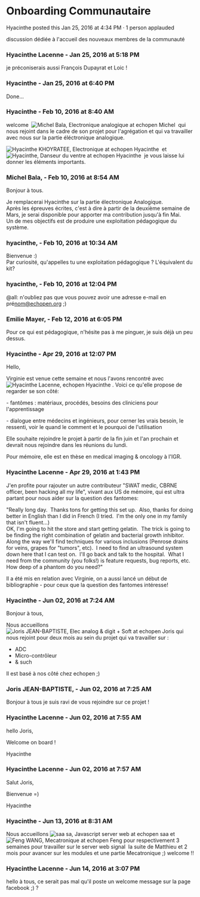 #  Onboarding Communautaire

Hyacinthe posted this Jan 25, 2016 at 4:34 PM · 1 person applauded

discussion dédiée à l'accueil des nouveaux membres de la communauté

### **Hyacinthe Lacenne** - Jan 25, 2016 at 5:18 PM

je préconiserais aussi François Dupayrat et Loic !

### **Hyacinthe** - Jan 25, 2016 at 6:40 PM

Done...

### **Hyacinthe** - Feb 10, 2016 at 8:40 AM

welcome  ![Michel Bala, Electronique analogique  at
echopen](./../../zz_assets/images/avatars/2008321.png) Michel  qui nous
rejoint dans le cadre de son projet pour l'agrégation et qui va travailler
avec nous sur la partie éléctronique analogique.  
  
![Hyacinthe KHOYRATEE, Electronique at
echopen](./../../zz_assets/images/avatars/1249123.png) Hyacinthe  et  ![Hyacinthe,
Danseur du ventre at echopen](./../../zz_assets/images/avatars/1248689.png)
Hyacinthe  je vous laisse lui donner les éléments importants.

### **Michel Bala,** - Feb 10, 2016 at 8:54 AM

Bonjour à tous.  
  
Je remplacerai Hyacinthe sur la partie électronique Analogique.  
Après les épreuves écrites, c'est à dire à partir de la deuxième semaine de
Mars, je serai disponible pour apporter ma contribution jusqu'à fin Mai.  
Un de mes objectifs est de produire une exploitation pédagogique du système.

### **hyacinthe,** - Feb 10, 2016 at 10:34 AM

Bienvenue :)  
Par curiosité, qu'appelles tu une exploitation pédagogique ? L'équivalent du
kit?

### **hyacinthe,** - Feb 10, 2016 at 12:04 PM

@all: n'oubliez pas que vous pouvez avoir une adresse e-mail en
pré[nom@echopen.org](mailto:nom@echopen.org) ;)

### **Emilie Mayer,** - Feb 12, 2016 at 6:05 PM

Pour ce qui est pédagogique, n'hésite pas à me pinguer, je suis déjà un peu
dessus.

### **Hyacinthe** - Apr 29, 2016 at 12:07 PM

Hello,  
  
Virginie est venue cette semaine et nous l'avons rencontré avec  ![Hyacinthe
Lacenne, echopen](./../../zz_assets/images/avatars/2157822.png) Hyacinthe . Voici
ce qu'elle propose de regarder se son côté:  
  
\- fantômes : matériaux, procédés, besoins des cliniciens pour l'apprentissage

\- dialogue entre médecins et ingénieurs, pour cerner les vrais besoin, le
ressenti, voir le quand le comment et le pourquoi de l'utilisation  
  
Elle souhaite rejoindre le projet à partir de la fin juin et l'an prochain et
devrait nous rejoindre dans les réunions du lundi.  
  
Pour mémoire, elle est en thèse en medical imaging &amp; oncology à l'IGR.

### **Hyacinthe Lacenne** - Apr 29, 2016 at 1:43 PM

J'en profite pour rajouter un autre contributeur "SWAT medic, CBRNE officer,
been hacking all my life", vivant aux US de mémoire, qui est ultra partant
pour nous aider sur la question des fantomes:  
  
"Really long day.  Thanks tons for getting this set up.  Also, thanks for
doing better in English than I did in French (I tried.  I'm the only one in my
family that isn't fluent...)  
OK, I'm going to hit the store and start getting gelatin.  The trick is going
to be finding the right combination of gelatin and bacterial growth inhibitor.
Along the way we'll find techniques for various inclusions (Penrose drains for
veins, grapes for "tumors", etc).  I need to find an ultrasound system down
here that I can test on.  I'll go back and talk to the hospital.  What I need
from the community (you folks!) is feature requests, bug reports, etc.  How
deep of a phantom do you need?"  
  
Il a été mis en relation avec Virginie, on a aussi lancé un début de
bibliographie - pour ceux que la question des fantomes intéresse!

### **Hyacinthe** - Jun 02, 2016 at 7:24 AM

Bonjour à tous,  
  
Nous accueillons  ![Joris JEAN-BAPTISTE, Elec analog & digit + Soft  at
echopen](./../../zz_assets/images/avatars/4392629.png) Joris  qui nous rejoint
pour deux mois au sein du projet qui va travailler sur :

  * ADC
  * Micro-contrôleur
  * &amp; such

  
Il est basé à nos côté chez echopen ;)

### **Joris JEAN-BAPTISTE,** - Jun 02, 2016 at 7:25 AM

Bonjour à tous je suis ravi de vous rejoindre sur ce projet !

### **Hyacinthe Lacenne** - Jun 02, 2016 at 7:55 AM

hello Joris,  
  
Welcome on board !  
  
Hyacinthe

### **Hyacinthe Lacenne** - Jun 02, 2016 at 7:57 AM

Salut Joris,  
  
Bienvenue =)  
  
Hyacinthe

### **Hyacinthe** - Jun 13, 2016 at 8:31 AM

Nous accueillons  ![saa sa, Javascript server web at
echopen](./../../zz_assets/images/avatars/4574039.png) saa  et  ![Feng WANG,
Mecatronique at echopen](./../../zz_assets/images/avatars/4574256.png) Feng
pour respectivement 3 semaines pour travailler sur le server web signal  la
suite de Matthieu et 2 mois pour avancer sur les modules et une partie
Mecatronique ;) welcome !!

### **Hyacinthe Lacenne** - Jun 14, 2016 at 3:07 PM

hello à tous, ce serait pas mal qu'il poste un welcome message sur la page
facebook ;) ?

